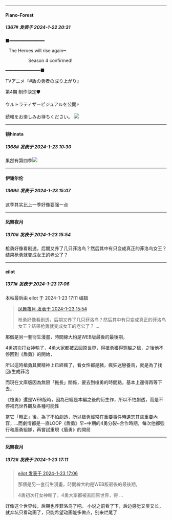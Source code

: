 
*****

####  Piano-Forest  
##### 1367#       发表于 2024-1-22 20:31

■━━━━━━━━━━━━━ 

⠀The Heroes will rise again━

⠀⠀⠀⠀⠀⠀⠀Season 4 confirmed!

━━━━━━━━━━━━━■

TVアニメ『#盾の勇者の成り上がり』

第4期 制作決定🛡️

ウルトラティザービジュアルを公開⚡️

続報をお楽しみお待ちください。
<img src="https://p.sda1.dev/15/b4e04e4f32011581988b742cd55a279f/20240122_203031.jpg" referrerpolicy="no-referrer">


*****

####  镜hinata  
##### 1368#       发表于 2024-1-23 10:30

果然有第四季<img src="https://static.saraba1st.com/image/smiley/face2017/009.gif" referrerpolicy="no-referrer">


*****

####  伊谢尔伦  
##### 1369#       发表于 2024-1-23 15:07

这季其实比上一季好像要强一点


*****

####  凤舞夜月  
##### 1370#       发表于 2024-1-23 15:54

枪勇好像看剧透，后期又养了几只菲洛鸟？然后其中有只变成真正的菲洛鸟女王？结果枪勇就变成女王的老公了？


*****

####  eilot  
##### 1371#       发表于 2024-1-23 17:06

 本帖最后由 eilot 于 2024-1-23 17:11 编辑 
<blockquote><a href="httphttps://bbs.saraba1st.com/2b/forum.php?mod=redirect&amp;goto=findpost&amp;pid=63746682&amp;ptid=1520197" target="_blank">凤舞夜月 发表于 2024-1-23 15:54</a>

枪勇好像看剧透，后期又养了几只菲洛鸟？然后其中有只变成真正的菲洛鸟女王？结果枪勇就变成女王的老公了？ ...</blockquote>
那個是另一套衍生漫畫，時間線大約是WEB版最後的最後期，

4勇初次打女神輸了，4勇大家都被丟回原世界，得槍勇獲得穿越之槍，之後他不停回到《盾勇》的開始，

所以這時槍勇其實精神上已經瘋了，看女性都是豬，瘋狂迷戀養鳥，就是為了找回/生成菲洛

而現在文庫版因為無限「拖長」關係，要去到槍勇的時間點，基本上還得再等下去...

《槍勇》還是WEB版時，因為已經是本編之後的衍生作，所以不怕劇透，而是不停補充世界觀及各種可能性

當它「轉正」後，為了不怕劇透，所以槍勇經常在重要事件時遺忘其些重要內容，...而劇情都是一直LOOP《盾勇》早~中期的4勇分裂~合作時期，每次他都強行和盾勇組隊，再嘗試重現《盾勇》的開局

*****

####  凤舞夜月  
##### 1372#       发表于 2024-1-23 17:11

<blockquote><a href="httphttps://bbs.saraba1st.com/2b/forum.php?mod=redirect&amp;goto=findpost&amp;pid=63747758&amp;ptid=1520197" target="_blank">eilot 发表于 2024-1-23 17:06</a>

那個是另一套衍生漫畫，時間線大約是WEB版最後的最後期，

4勇初次打女神輸了，4勇大家都被丟回原世界，得 ...</blockquote>
好像这个世界线，后期也养菲洛鸟了吧。
小说之前看了下，后边感觉又臭又长，就弃坑只看动画了，只能希望动画能多做点，别来烂尾了


